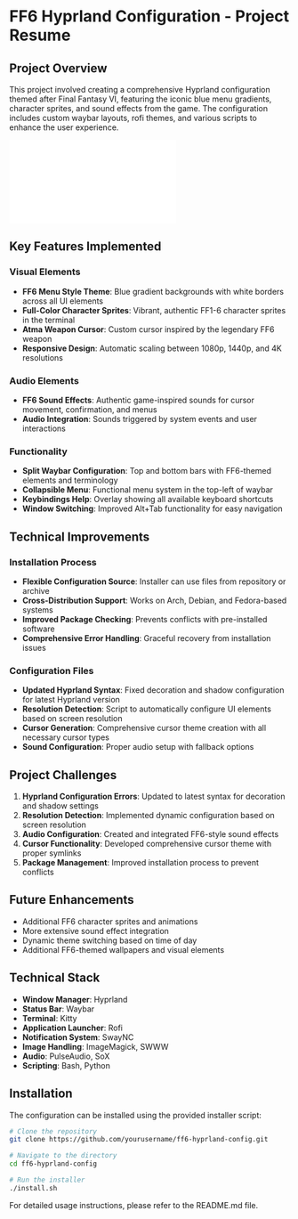 # FF6 Hyprland Configuration - Project Resume

## Project Overview

This project involved creating a comprehensive Hyprland configuration themed after Final Fantasy VI, featuring the iconic blue menu gradients, character sprites, and sound effects from the game. The configuration includes custom waybar layouts, rofi themes, and various scripts to enhance the user experience.

![FF6 Theme Preview](samples/theme_preview.html)

## Key Features Implemented

### Visual Elements
- **FF6 Menu Style Theme**: Blue gradient backgrounds with white borders across all UI elements
- **Full-Color Character Sprites**: Vibrant, authentic FF1-6 character sprites in the terminal
- **Atma Weapon Cursor**: Custom cursor inspired by the legendary FF6 weapon
- **Responsive Design**: Automatic scaling between 1080p, 1440p, and 4K resolutions

### Audio Elements
- **FF6 Sound Effects**: Authentic game-inspired sounds for cursor movement, confirmation, and menus
- **Audio Integration**: Sounds triggered by system events and user interactions

### Functionality
- **Split Waybar Configuration**: Top and bottom bars with FF6-themed elements and terminology
- **Collapsible Menu**: Functional menu system in the top-left of waybar
- **Keybindings Help**: Overlay showing all available keyboard shortcuts
- **Window Switching**: Improved Alt+Tab functionality for easy navigation

## Technical Improvements

### Installation Process
- **Flexible Configuration Source**: Installer can use files from repository or archive
- **Cross-Distribution Support**: Works on Arch, Debian, and Fedora-based systems
- **Improved Package Checking**: Prevents conflicts with pre-installed software
- **Comprehensive Error Handling**: Graceful recovery from installation issues

### Configuration Files
- **Updated Hyprland Syntax**: Fixed decoration and shadow configuration for latest Hyprland version
- **Resolution Detection**: Script to automatically configure UI elements based on screen resolution
- **Cursor Generation**: Comprehensive cursor theme creation with all necessary cursor types
- **Sound Configuration**: Proper audio setup with fallback options

## Project Challenges

1. **Hyprland Configuration Errors**: Updated to latest syntax for decoration and shadow settings
2. **Resolution Detection**: Implemented dynamic configuration based on screen resolution
3. **Audio Configuration**: Created and integrated FF6-style sound effects
4. **Cursor Functionality**: Developed comprehensive cursor theme with proper symlinks
5. **Package Management**: Improved installation process to prevent conflicts

## Future Enhancements

- Additional FF6 character sprites and animations
- More extensive sound effect integration
- Dynamic theme switching based on time of day
- Additional FF6-themed wallpapers and visual elements

## Technical Stack

- **Window Manager**: Hyprland
- **Status Bar**: Waybar
- **Terminal**: Kitty
- **Application Launcher**: Rofi
- **Notification System**: SwayNC
- **Image Handling**: ImageMagick, SWWW
- **Audio**: PulseAudio, SoX
- **Scripting**: Bash, Python

## Installation

The configuration can be installed using the provided installer script:

```bash
# Clone the repository
git clone https://github.com/yourusername/ff6-hyprland-config.git

# Navigate to the directory
cd ff6-hyprland-config

# Run the installer
./install.sh
```

For detailed usage instructions, please refer to the README.md file.

